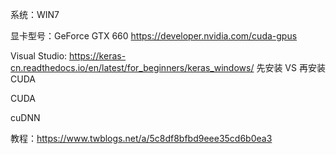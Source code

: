 系统：WIN7

显卡型号：GeForce GTX 660 https://developer.nvidia.com/cuda-gpus

Visual Studio: https://keras-cn.readthedocs.io/en/latest/for_beginners/keras_windows/ 先安装 VS 再安装 CUDA

CUDA

cuDNN

教程：https://www.twblogs.net/a/5c8df8bfbd9eee35cd6b0ea3


